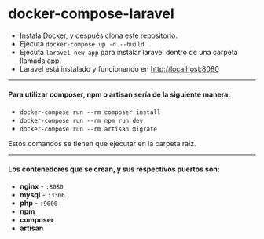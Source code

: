 # docker-compose-laravel

- [Instala Docker](https://docs.docker.com/), y después clona este repositorio.
- Ejecuta `docker-compose up -d --build`.
- Ejecuta `laravel new app` para instalar laravel dentro de una carpeta llamada app.
- Laravel está instalado y funcionando en [http://localhost:8080](http://localhost:8080)

---

#### Para utilizar composer, npm o artisan sería de la siguiente manera:

- `docker-compose run --rm composer install`
- `docker-compose run --rm npm run dev`
- `docker-compose run --rm artisan migrate` 

Estos comandos se tienen que ejecutar en la carpeta raiz.

---

#### Los contenedores que se crean, y sus respectivos puertos son:

- **nginx** - `:8080`
- **mysql** - `:3306`
- **php** - `:9000`
- **npm**
- **composer**
- **artisan**
